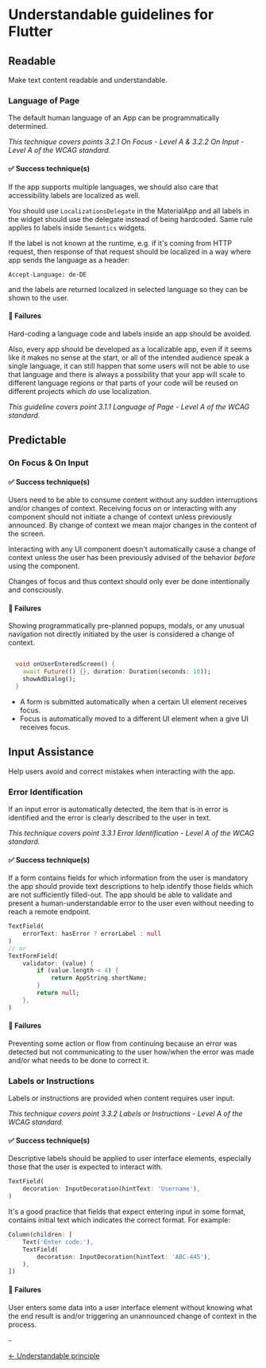 # Understandable guidelines for Flutter

## Readable

Make text content readable and understandable.

### Language of Page

The default human language of an App can be programmatically determined.

*This technique covers points 3.2.1 On Focus - Level A & 3.2.2 On Input - Level A of the WCAG standard.*

#### ✅ Success technique(s)

If the app supports multiple languages, we should also care that accessibility labels are localized as well.

You should use `LocalizationsDelegate` in the MaterialApp and all labels in the widget should use the delegate instead of being hardcoded. Same rule applies to labels inside `Semantics` widgets.

If the label is not known at the runtime, e.g. if it's coming from HTTP request, then response of that request should be localized in a way where app sends the language as a header:
```
Accept-Language: de-DE
```

and the labels are returned localized in selected language so they can be shown to the user.

#### 🚫 Failures

Hard-coding a language code and labels inside an app should be avoided.

Also, every app should be developed as a localizable app, even if it seems like it makes no sense at the start, or all of the intended audience speak a single language, it can still happen that some users will not be able to use that language and there is always a possibility that your app will scale to different language regions or that parts of your code will be reused on different projects which _do_ use localization.

*This guideline covers point 3.1.1 Language of Page - Level A of the WCAG standard.*

## Predictable

### On Focus & On Input

#### ✅ Success technique(s)

Users need to be able to consume content without any sudden interruptions and/or changes of context. Receiving focus on or interacting with any component should not initiate a change of context unless previously announced. By change of context we mean major changes in the content of the screen.

Interacting with any UI component doesn't automatically cause a change of context unless the user has been previously advised of the behavior _before_ using the component.

Changes of focus and thus context should only ever be done intentionally and consciously.

#### 🚫 Failures

Showing programmatically pre-planned popups, modals, or any unusual navigation not directly initiated by the user is considered a change of context.

```dart

  void onUserEnteredScreen() {
    await Future(() {}, duration: Duration(seconds: 10));
    showAdDialog();
  }
```

- A form is submitted automatically when a certain UI element receives focus.
- Focus is automatically moved to a different UI element when a give UI receives focus.

## Input Assistance

Help users avoid and correct mistakes when interacting with the app.

### Error Identification

If an input error is automatically detected, the item that is in error is identified and the error is clearly described to the user in text.


*This technique covers point 3.3.1 Error Identification - Level A of the WCAG standard.*

#### ✅ Success technique(s)

If a form contains fields for which information from the user is mandatory the app should provide text descriptions to help identify those fields which are not sufficiently filled-out. The app should be able to validate and present a human-understandable error to the user even without needing to reach a remote endpoint.

```dart
TextField(
    errorText: hasError ? errorLabel : null
)
// or
TextFormField(
    validator: (value) {
        if (value.length < 4) {
            return AppString.shortName;
        }
        return null;
    },
)
```

#### 🚫 Failures

Preventing some action or flow from continuing because an error was detected but not communicating to the user how/when the error was made and/or what needs to be done to correct it.

### Labels or Instructions

Labels or instructions are provided when content requires user input.

*This technique covers point 3.3.2 Labels or Instructions - Level A of the WCAG standard.*

#### ✅ Success technique(s)

Descriptive labels should be applied to user interface elements, especially those that the user is expected to interact with.

```dart
TextField(
    decoration: InputDecoration(hintText: 'Username'),
)
```

It's a good practice that fields that expect entering input in some format, contains initial text which indicates the correct format. For example:

```dart
Column(children: [
    Text('Enter code:'),
    TextField(
        decoration: InputDecoration(hintText: 'ABC-445'),
    ),
])
```


#### 🚫 Failures

User enters some data into a user interface element without knowing what the end result is and/or triggering an unannounced change of context in the process.

⎯

[← Understandable principle](../../principles/understandable_principle.md "Understandable principle")
